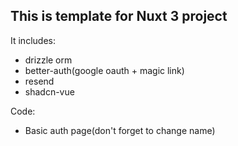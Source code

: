 ## This is template for Nuxt 3 project

It includes:

- drizzle orm
- better-auth(google oauth + magic link)
- resend
- shadcn-vue

Code:

- Basic auth page(don't forget to change name)
